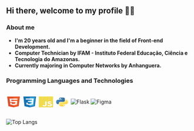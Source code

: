 ## Hi there, welcome to my profile 🐱‍🐉

### About me
- **I'm 20 years old and I'm a beginner in the field of Front-end Development.**
- **Computer Technician by IFAM - Instituto Federal Educação, Ciência e Tecnologia do Amazonas.**
- **Currently majoring in Computer Networks by Anhanguera.**
  
### Programming Languages and Technologies
<div style="display: inline_block"><br>  
  <img align="center" alt="HTML" height="30" width="40" src="https://raw.githubusercontent.com/devicons/devicon/master/icons/html5/html5-original.svg">
  <img align="center" alt="CSS" height="30" width="40" src="https://raw.githubusercontent.com/devicons/devicon/master/icons/css3/css3-original.svg">
  <img align="center" alt="JavaScript" height="30" width="40" src="https://raw.githubusercontent.com/devicons/devicon/master/icons/javascript/javascript-plain.svg">
  <img align="center" alt="Python" height="30" width="40" src="https://raw.githubusercontent.com/devicons/devicon/master/icons/python/python-original.svg">
  <img align="center" alt="Flask" height="30" width="40" src="https://cdn.jsdelivr.net/gh/devicons/devicon/icons/flask/flask-original.svg"/>
  <img align="center" alt="Figma" height="30" width="40" src="https://cdn.jsdelivr.net/gh/devicons/devicon/icons/figma/figma-original.svg" />
</div>

</br>

![Top Langs](https://github-readme-stats.vercel.app/api/top-langs/?username=anuraghazra&layout=compact&theme=tokyonight)

